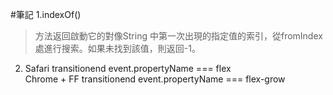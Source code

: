 #筆記
1.indexOf() 
> 方法返回啟動它的對像String 中第一次出現的指定值的索引，從fromIndex處進行搜索。如果未找到該值，則返回-1。
2. Safari transitionend event.propertyName === flex   
       Chrome + FF transitionend event.propertyName === flex-grow 
